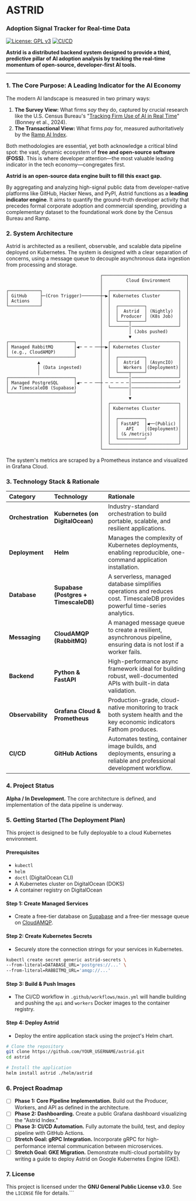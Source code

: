 
# ASTRID
### Adoption Signal Tracker for Real-time Data

[![License: GPL v3](https://img.shields.io/badge/License-GPLv3-blue.svg)](https://www.gnu.org/licenses/gpl-3.0)
[![CI/CD](https://github.com/YOUR_USERNAME/astrid/actions/workflows/main.yml/badge.svg)](https://github.com/YOUR_USERNAME/astrid/actions/workflows/main.yml)

**Astrid is a distributed backend system designed to provide a third, predictive pillar of AI adoption analysis by tracking the real-time momentum of open-source, developer-first AI tools.**

---

### 1. The Core Purpose: A Leading Indicator for the AI Economy

The modern AI landscape is measured in two primary ways:
1.  **The Survey View:** What firms *say* they do, captured by crucial research like the U.S. Census Bureau's "[Tracking Firm Use of AI in Real Time](https://www2.census.gov/ces/wp/2024/CES-WP-24-16.pdf)" (Bonney et al., 2024).
2.  **The Transactional View:** What firms *pay* for, measured authoritatively by the [Ramp AI Index](https://ramp.com/economics/ai-index).

Both methodologies are essential, yet both acknowledge a critical blind spot: the vast, dynamic ecosystem of **free and open-source software (FOSS)**. This is where developer attention—the most valuable leading indicator in the tech economy—congregates first.

**Astrid is an open-source data engine built to fill this exact gap.**

By aggregating and analyzing high-signal public data from developer-native platforms like GitHub, Hacker News, and PyPI, Astrid functions as a **leading indicator engine**. It aims to quantify the ground-truth developer activity that precedes formal corporate adoption and commercial spending, providing a complementary dataset to the foundational work done by the Census Bureau and Ramp.

### 2. System Architecture

Astrid is architected as a resilient, observable, and scalable data pipeline deployed on Kubernetes. The system is designed with a clear separation of concerns, using a message queue to decouple asynchronous data ingestion from processing and storage.

```plaintext
                                    ┌────────────────────────────────┐
                                    │         Cloud Environment      │
                                    │                                │
┌────────────┐                      │  ┌──────────────────────────┐  │
│ GitHub     ├─(Cron Trigger)───────┼─▶│ Kubernetes Cluster       │  │
│ Actions    │                      │  │                          │  │
└────────────┘                      │  │  ┌──────────┐            │  │
                                    │  │  │  Astrid  │ (Nightly)  │  │
                                    │  │  │ Producer │ (K8s Job)  │  │
                                    │  │  └────┬─────┘            │  │
                                    │  └───────│──────────────────┘  │
                                    │          │ (Jobs pushed)       │
                                    │          ▼                     │
┌─────────────────────────┐         │  ┌──────────────────────────┐  │
│ Managed RabbitMQ        │◀─ ─ ─ ──┼─▶│ Kubernetes Cluster       │  │
│ (e.g., CloudAMQP)       │         │  │                          │  │
└─────────────────────────┘         │  │  ┌──────────┐            │  │
            ▲                       │  │  │  Astrid  │ (AsyncIO)  │  │
            │ (Data ingested)       │  │  │  Workers │(Deployment)│  │
            │                       │  │  └────┬─────┘            │  │
┌─────────────────────────┐         │  └───────│──────────────────┘  │
│ Managed PostgreSQL      │◀─ ─ ─ ──┼ ─ ─ ─ ─ ─│──────────────────┘  │
│ /w TimescaleDB (Supabase)         │  └───────│──────────────────┘  │
└─────────────────────────┘         │          │                     │
                                    │          ▼                     │
                                    │  ┌──────────────────────────┐  │
                                    │  │ Kubernetes Cluster       │  │
                                    │  │                          │  │
                                    │  │  ┌──────────┐            │  │
                                    │  │  │ FastAPI  │◀──(Public) │  │
                                    │  │  │   API    │(Deployment)│  │
                                    │  │  │ (& /metrics)          │  │
                                    │  │  └──────────┘            │  │
                                    │  └──────────────────────────┘  │
                                    └────────────────────────────────┘
```
The system's metrics are scraped by a Prometheus instance and visualized in Grafana Cloud.

### 3. Technology Stack & Rationale

| Category      | Technology                        | Rationale                                                                                                       |
| :------------ | :-------------------------------- | :-------------------------------------------------------------------------------------------------------------- |
| **Orchestration** | **Kubernetes (on DigitalOcean)**  | Industry-standard orchestration to build portable, scalable, and resilient applications.                                  |
| **Deployment**  | **Helm**                          | Manages the complexity of Kubernetes deployments, enabling reproducible, one-command application installation.        |
| **Database**    | **Supabase (Postgres + TimescaleDB)** | A serverless, managed database simplifies operations and reduces cost. TimescaleDB provides powerful time-series analytics. |
| **Messaging**   | **CloudAMQP (RabbitMQ)**          | A managed message queue to create a resilient, asynchronous pipeline, ensuring data is not lost if a worker fails. |
| **Backend**     | **Python & FastAPI**              | High-performance async framework ideal for building robust, well-documented APIs with built-in data validation.      |
| **Observability**| **Grafana Cloud & Prometheus**    | Production-grade, cloud-native monitoring to track both system health and the key economic indicators Fathom produces. |
| **CI/CD**       | **GitHub Actions**                | Automates testing, container image builds, and deployments, ensuring a reliable and professional development workflow. |


### 4. Project Status

**Alpha / In Development.** The core architecture is defined, and implementation of the data pipeline is underway.

### 5. Getting Started (The Deployment Plan)

This project is designed to be fully deployable to a cloud Kubernetes environment.

#### Prerequisites
- `kubectl`
- `helm`
- `doctl` (DigitalOcean CLI)
- A Kubernetes cluster on DigitalOcean (DOKS)
- A container registry on DigitalOcean

#### Step 1: Create Managed Services
- Create a free-tier database on [Supabase](https://supabase.com/) and a free-tier message queue on [CloudAMQP](https://www.cloudamqp.com/).

#### Step 2: Create Kubernetes Secrets
- Securely store the connection strings for your services in Kubernetes.
```bash
kubectl create secret generic astrid-secrets \
--from-literal=DATABASE_URL='postgres://...' \
--from-literal=RABBITMQ_URL='amqp://...'
```

#### Step 3: Build & Push Images
- The CI/CD workflow in `.github/workflows/main.yml` will handle building and pushing the `api` and `workers` Docker images to the container registry.

#### Step 4: Deploy Astrid
- Deploy the entire application stack using the project's Helm chart.
```bash
# Clone the repository
git clone https://github.com/YOUR_USERNAME/astrid.git
cd astrid

# Install the application
helm install astrid ./helm/astrid
```

### 6. Project Roadmap

- [ ] **Phase 1: Core Pipeline Implementation.** Build out the Producer, Workers, and API as defined in the architecture.
- [ ] **Phase 2: Dashboarding.** Create a public Grafana dashboard visualizing the "Astrid Index."
- [ ] **Phase 3: CI/CD Automation.** Fully automate the build, test, and deploy pipeline with GitHub Actions.
- [ ] **Stretch Goal: gRPC Integration.** Incorporate gRPC for high-performance internal communication between microservices.
- [ ] **Stretch Goal: GKE Migration.** Demonstrate multi-cloud portability by writing a guide to deploy Astrid on Google Kubernetes Engine (GKE).

### 7. License
This project is licensed under the **GNU General Public License v3.0**. See the `LICENSE` file for details.```
